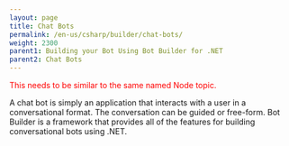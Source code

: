 ```yaml
---
layout: page
title: Chat Bots
permalink: /en-us/csharp/builder/chat-bots/
weight: 2300
parent1: Building your Bot Using Bot Builder for .NET
parent2: Chat Bots
---
```


<span style="color:red">This needs to be similar to the same named Node topic.</span>

A chat bot is simply an application that interacts with a user in a conversational format. The conversation can be guided or free-form. Bot Builder is a framework that provides all of the features for building conversational bots using .NET.
